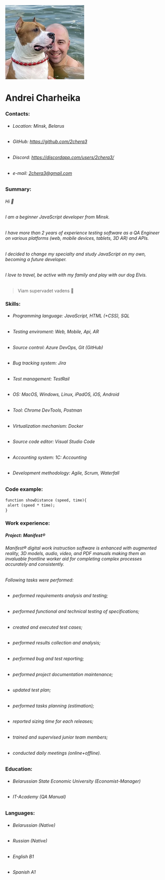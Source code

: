 ![Image alt](https://github.com/2chera3/rsschool-cv/raw/gh-pages/andrei-cv.jpg)

# Andrei Charheika

### Contacts:

* ###### Location: Minsk, Belarus
* ###### GitHub: https://github.com/2chera3
* ###### Discord: https://discordapp.com/users/2chera3/
* ###### e-mail: 2chera3@gmail.com

### Summary:

###### Hi 👋
###### I am a beginner JavaScript developer from Minsk.
###### I have more than 2 years of experience testing software as a QA Engineer on various platforms (web, mobile devices, tablets, 3D AR) and APIs.
###### I decided to change my specialty and study JavaScript on my own, becoming a future developer.
###### I love to travel, be active with my family and play with our dog Elvis.
> Viam supervadet vadens 🤞

### Skills:

* ###### Programming language: JavaScript, HTML (+CSS), SQL
* ###### Testing enviroment: Web, Mobile, Api, AR
* ###### Source control: Azure DevOps, Git (GitHub)
* ###### Bug tracking system: Jira
* ###### Test management: TestRail
* ###### OS: MacOS, Windows, Linux, iPadOS, iOS, Android
* ###### Tool: Chrome DevTools, Postman
* ###### Virtualization mechanism: Docker
* ###### Source code editor: Visual Studio Code
* ###### Accounting system: 1C: Accounting
* ###### Development methodology: Agile, Scrum, Waterfall

### Code example:

```
function showDistance (speed, time){
 alert (speed * time);
}
```

### Work experience:

##### Project: Manifest®
###### Manifest® digital work instruction software is enhanced with augmented reality, 3D models, audio, video, and PDF manuals making them an invaluable frontline worker aid for completing complex processes accurately and consistently.
###### Following tasks were performed: 
* ###### performed requirements analysis and testing;
* ###### performed functional and technical testing of specifications;
* ###### created and executed test cases;
* ###### performed results collection and analysis;
* ###### performed bug and test reporting;
* ###### performed project documentation maintenance;
* ###### updated test plan;
* ###### performed tasks planning (estimation);
* ###### reported sizing time for each releases;
* ###### trained and supervised junior team members;
* ###### conducted daily meetings (online+offline).

### Education:

* ###### Belarussian State Economic University (Economist-Manager)
* ###### IT-Academy (QA Manual)

### Languages:

* ###### Belarussian (Native)
* ###### Russian (Native)
* ###### English B1
* ###### Spanish A1